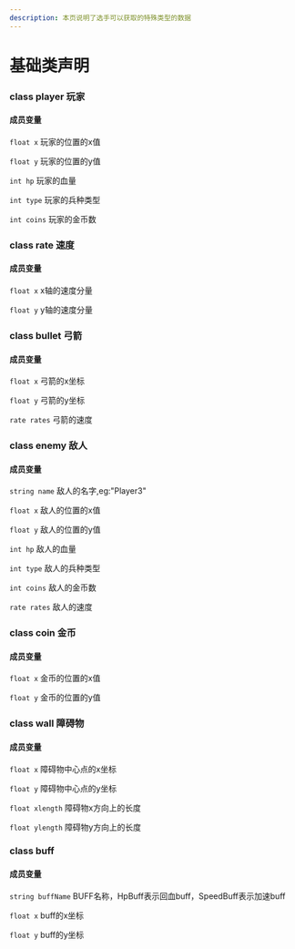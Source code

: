 ```yaml
---
description: 本页说明了选手可以获取的特殊类型的数据
---
```


# 基础类声明

### class player 玩家

#### 成员变量

`float x`  玩家的位置的x值

`float y` 玩家的位置的y值

`int hp`  玩家的血量

`int type` 玩家的兵种类型

`int coins` 玩家的金币数

### class rate 速度

#### 成员变量

`float x` x轴的速度分量

`float y` y轴的速度分量

### class bullet 弓箭

#### 成员变量

`float x` 弓箭的x坐标

`float y` 弓箭的y坐标

`rate rates` 弓箭的速度

### class enemy 敌人

#### 成员变量

`string name` 敌人的名字,eg:"Player3"

`float x`  敌人的位置的x值

`float y` 敌人的位置的y值

`int hp`  敌人的血量

`int type` 敌人的兵种类型

`int coins` 敌人的金币数

`rate rates` 敌人的速度

### class coin 金币

#### 成员变量

`float x`  金币的位置的x值

`float y` 金币的位置的y值

### class wall 障碍物

#### 成员变量

`float x` 障碍物中心点的x坐标

`float y` 障碍物中心点的y坐标

`float xlength` 障碍物x方向上的长度

`float ylength` 障碍物y方向上的长度

### class buff&#x20;

#### 成员变量

`string buffName` BUFF名称，HpBuff表示回血buff，SpeedBuff表示加速buff

`float x` buff的x坐标

`float y` buff的y坐标

